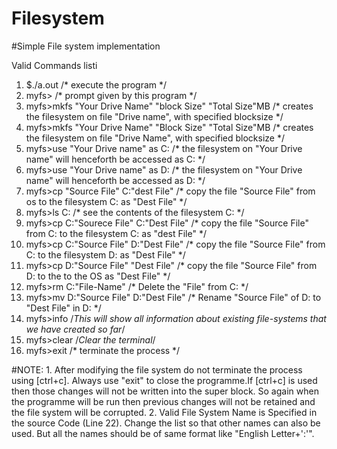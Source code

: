 # Filesystem
#Simple File system implementation

Valid Commands listi
   1.  $./a.out /* execute the program */
   2.  myfs> /* prompt given by this program */
   3.  myfs>mkfs "Your Drive Name" "block Size" "Total Size"MB /* creates the filesystem on file "Drive name", with specified blocksize  */
   4.  myfs>mkfs "Your Drive Name" "Block Size" "Total Size"MB /* creates the filesystem on file "Drive Name", with specified blocksize */
   5.  myfs>use "Your Drive name" as C: /* the filesystem on "Your Drive name" will henceforth be accessed as C: */
   6.  myfs>use "Your Drive name" as D: /* the filesystem on "Your Drive name" will henceforth be accessed as D: */
   7.  myfs>cp "Source File" C:"dest File" /* copy the file "Source File" from os to the filesystem C: as "Dest File" */
   8.  myfs>ls C: /* see the contents of the filesystem C: */
   9.  myfs>cp C:"Sourece File" C:"Dest File" /* copy the file "Source File" from C: to the filesystem C: as "dest File" */
  10.  myfs>cp C:"Source File" D:"Dest File" /* copy the file "Source File" from C: to the filesystem D: as "Dest File" */
  11.  myfs>cp D:"Source File" "Dest File" /* copy the file "Source File" from D: to the to the OS as "Dest File" */
  12.  myfs>rm C:"File-Name" /* Delete the "File" from C: */
  13.  myfs>mv D:"Source File" D:"Dest File"  /* Rename  "Source File" of D: to "Dest File" in D: */ 
  14.  myfs>info /*This will show all information about existing file-systems that we have created so far*/
  15.  myfs>clear /*Clear the terminal*/
  16.  myfs>exit /* terminate the process */

#NOTE:
	1. After modifying the file system do not terminate the process using [ctrl+c]. Always use "exit" to close the programme.If [ctrl+c] is used then those changes will not be written into the super block. So again when the programme will be run then previous changes will not be retained and the file system will be corrupted.
	2. Valid File System Name is Specified in the source Code (Line 22). Change the list so that other names can also be used. But all the names should be of same format like "English Letter+':'".
